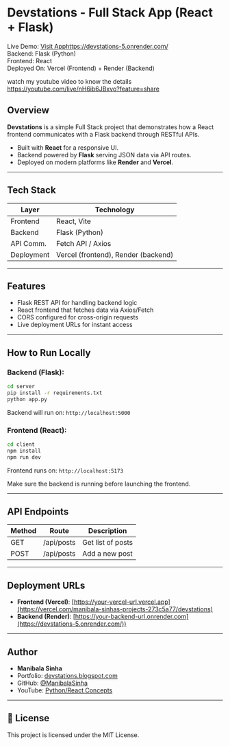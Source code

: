 
# Devstations - Full Stack App (React + Flask)

 Live Demo: [Visit App](https://your-vercel-link.vercel.app)https://devstations-5.onrender.com/  
 Backend: Flask (Python)  
 Frontend: React  
 Deployed On: Vercel (Frontend) + Render (Backend)

watch my youtube video to know the details https://youtube.com/live/nH6ib6JBxvo?feature=share

##  Overview

**Devstations** is a simple Full Stack project that demonstrates how a React frontend communicates with a Flask backend through RESTful APIs.

- Built with **React** for a responsive UI.
- Backend powered by **Flask** serving JSON data via API routes.
- Deployed on modern platforms like **Render** and **Vercel**.

---

##  Tech Stack

| Layer     | Technology        |
|-----------|-------------------|
| Frontend  | React, Vite       |
| Backend   | Flask (Python)    |
| API Comm. | Fetch API / Axios |
| Deployment | Vercel (frontend), Render (backend) |

---

##  Features

-  Flask REST API for handling backend logic
-  React frontend that fetches data via Axios/Fetch
-  CORS configured for cross-origin requests
-  Live deployment URLs for instant access

---

##  How to Run Locally

### Backend (Flask):
```bash
cd server
pip install -r requirements.txt
python app.py
````

Backend will run on: `http://localhost:5000`

### Frontend (React):

```bash
cd client
npm install
npm run dev
```

Frontend runs on: `http://localhost:5173`

Make sure the backend is running before launching the frontend.

---

##  API Endpoints

| Method | Route      | Description       |
| ------ | ---------- | ----------------- |
| GET    | /api/posts | Get list of posts |
| POST   | /api/posts | Add a new post    |

---

##  Deployment URLs

* **Frontend (Vercel)**: [https://your-vercel-url.vercel.app](https://vercel.com/manibala-sinhas-projects-273c5a77/devstations)
* **Backend (Render)**: [https://your-backend-url.onrender.com](https://devstations-5.onrender.com/))

---

##  Author

* **Manibala Sinha**
* Portfolio: [devstations.blogspot.com](https://devstations.blogspot.com)
* GitHub: [@ManibalaSinha](https://github.com/ManibalaSinha)
* YouTube: [Python/React Concepts](https://www.youtube.com/playlist?list=PLuzticsr30cWWduY3HesN-0rxmUtq1WI0)

---

## 📜 License

This project is licensed under the MIT License.

```
